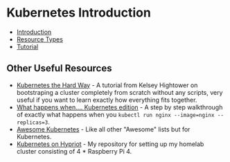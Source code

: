 # Kubernetes Introduction

* [Introduction](./1-intro.md)
* [Resource Types](./2-resources.md)
* [Tutorial](./3-tutorial.md)


## Other Useful Resources

* [Kubernetes the Hard Way](https://github.com/kelseyhightower/kubernetes-the-hard-way) - A tutorial from Kelsey Hightower on bootstraping a cluster completely from scratch without any scripts, very useful if you want to learn exactly how everything fits together.
* [What happens when.... Kubernetes edition](https://github.com/jamiehannaford/what-happens-when-k8s) - A step by step walkthrough of exactly what happens when you `kubectl run nginx --image=nginx --replicas=3`.
* [Awesome Kubernetes](https://github.com/ramitsurana/awesome-kubernetes) - Like all other "Awesome" lists but for Kubernetes.
* [Kubernetes on Hypriot](http://github.com/REBELinBLUE/k8s-on-hypriot) - My repository for setting up my homelab cluster consisting of 4 * Raspberry Pi 4.